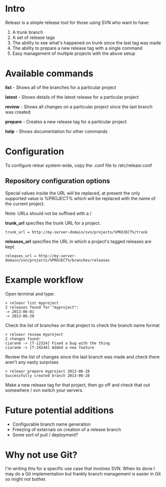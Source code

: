 Intro
=====

Releasr is a simple release tool for those using SVN who want to have:

1. A trunk branch
2. A set of release tags
3. The ability to see what's happened on trunk since the last tag was made
4. The ability to prepare a new release tag with a single command
5. Easy management of multiple projects with the above setup

Available commands
==================

**list** - Shows all of the branches for a particular project

**latest** - Shows details of the latest release for a particular project

**review** - Shows all changes on a particular project since the last branch was created

**prepare** - Creates a new release tag for a particular project

**help** - Shows documentation for other commands

Configuration
=============

To configure relear system-wide, copy the .conf file to /etc/releasr.conf

Repository configuration options
--------------------------------

Special values inside the URL will be replaced, at present the only supported value is %PROJECT% which will be replaced with the name of the current project.

Note: URLs should not be suffixed with a /

**trunk_url** specifies the trunk URL for a project. 

    trunk_url = http://my-server-domain/svn/projects/%PROJECT%/trunk
    
**releases_url** specifies the URL in which a project's tagged releases are kept. 

    releases_url = http://my-server-domain/svn/projects/%PROJECT%/branches/releases

Example workflow
================

Open terminal and type:

    > releasr list myproject
    2 releases found for "myproject":
    -> 2013-06-01
    -> 2013-06-20
    
Check the list of branches on that project to check the branch name format

    > releasr review myproject
    2 changes found:
    ciaranm -> [T-12324] Fixed a bug with the thing
    ciaranm -> [T-24244] Added a new feature

Review the list of changes since the last branch was made and check there aren't any nasty surprises

    > releasr prepare myproject 2013-06-28
    Successfully created branch 2013-06-28

Make a new release tag for that project, then go off and check that out somewhere / svn switch your servers.

Future potential additions
==========================

* Configurable branch name generation
* Freezing of externals on creation of a release branch
* Some sort of pull / deployment?

Why not use Git?
================

I'm writing this for a specific use case that involves SVN. When its done I may do a Git implementation but frankly branch management is easier in Git so might not bother.

